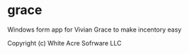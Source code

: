 # grace

Windows form app for Vivian Grace to make incentory easy

Copyright (c) White Acre Sofrware LLC
